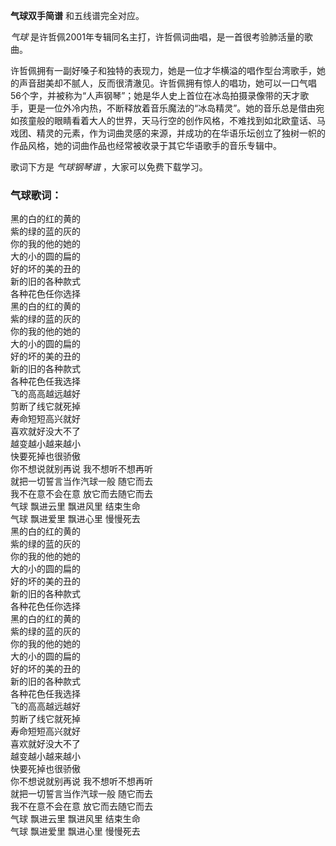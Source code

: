 

**气球双手简谱** 和五线谱完全对应。

_气球_ 是许哲佩2001年专辑同名主打，许哲佩词曲唱，是一首很考验肺活量的歌曲。

许哲佩拥有一副好嗓子和独特的表现力，她是一位才华横溢的唱作型台湾歌手，她的声音甜美却不腻人，反而很清澈见。许哲佩拥有惊人的唱功，她可以一口气唱56个字，并被称为“人声钢琴”；她是华人史上首位在冰岛拍摄录像带的天才歌手，更是一位外冷内热，不断释放着音乐魔法的“冰岛精灵”。她的音乐总是借由宛如孩童般的眼睛看着大人的世界，天马行空的创作风格，不难找到如北欧童话、马戏团、精灵的元素，作为词曲灵感的来源，并成功的在华语乐坛创立了独树一帜的作品风格，她的词曲作品也经常被收录于其它华语歌手的音乐专辑中。

歌词下方是 _气球钢琴谱_ ，大家可以免费下载学习。

### 气球歌词：

黑的白的红的黄的  
紫的绿的蓝的灰的  
你的我的他的她的  
大的小的圆的扁的  
好的坏的美的丑的  
新的旧的各种款式  
各种花色任你选择  
黑的白的红的黄的  
紫的绿的蓝的灰的  
你的我的他的她的  
大的小的圆的扁的  
好的坏的美的丑的  
新的旧的各种款式  
各种花色任我选择  
飞的高高越远越好  
剪断了线它就死掉  
寿命短短高兴就好  
喜欢就好没大不了  
越变越小越来越小  
快要死掉也很骄傲  
你不想说就别再说 我不想听不想再听  
就把一切誓言当作汽球一般 随它而去  
我不在意不会在意 放它而去随它而去  
气球 飘进云里 飘进风里 结束生命  
气球 飘进爱里 飘进心里 慢慢死去  
黑的白的红的黄的  
紫的绿的蓝的灰的  
你的我的他的她的  
大的小的圆的扁的  
好的坏的美的丑的  
新的旧的各种款式  
各种花色任你选择  
黑的白的红的黄的  
紫的绿的蓝的灰的  
你的我的他的她的  
大的小的圆的扁的  
好的坏的美的丑的  
新的旧的各种款式  
各种花色任我选择  
飞的高高越远越好  
剪断了线它就死掉  
寿命短短高兴就好  
喜欢就好没大不了  
越变越小越来越小  
快要死掉也很骄傲  
你不想说就别再说 我不想听不想再听  
就把一切誓言当作汽球一般 随它而去  
我不在意不会在意 放它而去随它而去  
气球 飘进云里 飘进风里 结束生命  
气球 飘进爱里 飘进心里 慢慢死去

